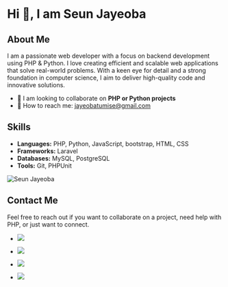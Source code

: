 # Hi 👋, I am Seun Jayeoba

## About Me

I am a passionate web developer with a focus on backend development using PHP & Python. I love creating efficient and scalable web applications that solve real-world problems. With a keen eye for detail and a strong foundation in computer science, I aim to deliver high-quality code and innovative solutions.


- 🔗 I am looking to collaborate on **PHP or Python projects**
- 📩 How to reach me: [jayeobatumise@gmail.com](mailto:jayeobatumise@gmail.com)

## Skills

- **Languages:** PHP, Python, JavaScript, bootstrap, HTML, CSS
- **Frameworks:** Laravel
- **Databases:** MySQL, PostgreSQL
- **Tools:** Git, PHPUnit

![Seun Jayeoba](https://github-readme-stats.vercel.app/api?username=SeunScript&show_icons=true&theme=cobalt&hide_title=true)

## Contact Me

Feel free to reach out if you want to collaborate on a project, need help with PHP, or just want to connect.


- [![](https://img.shields.io/badge/Linkedin-Connect-blue)](https://www.linkedin.com/in/jayeoba-tunmise-59328b182)

- [![](https://img.shields.io/badge/Twitter-Connect-blue)](https://twitter.com/kingforce_it)

- [![](https://img.shields.io/badge/Instagram-Connect-blue)](https://www.instagram.com/jaiyeobatunmise?igsh=MXdyYzdhMGN3a2Z2eQ%3D%3D&utm_source=qr)

- [![](https://img.shields.io/badge/Email-Connect-blue)](mailto:jayeobatumise@gmail.com)
